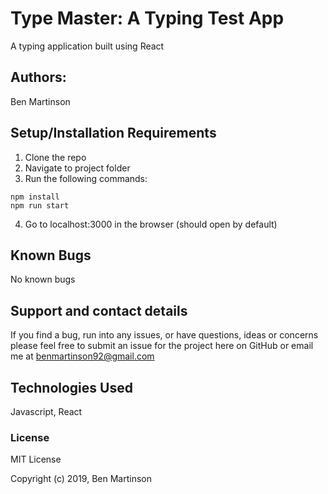 # Type Master: A Typing Test App

A typing application built using React

## Authors:

Ben Martinson 

## Setup/Installation Requirements

1.  Clone the repo
2.  Navigate to project folder
3.  Run the following commands:

```
npm install
npm run start
```

4.  Go to localhost:3000 in the browser (should open by default)

## Known Bugs

No known bugs

## Support and contact details

If you find a bug, run into any issues, or have questions, ideas or concerns please feel free to submit an issue for the project here on GitHub or email me at benmartinson92@gmail.com

## Technologies Used

Javascript, React

### License

MIT License

Copyright (c) 2019, Ben Martinson

